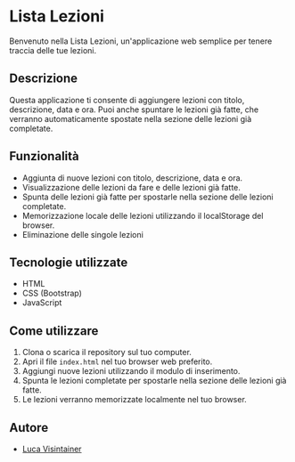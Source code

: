 # Lista Lezioni

Benvenuto nella Lista Lezioni, un'applicazione web semplice per tenere traccia delle tue lezioni.

## Descrizione

Questa applicazione ti consente di aggiungere lezioni con titolo, descrizione, data e ora. Puoi anche spuntare le lezioni già fatte, che verranno automaticamente spostate nella sezione delle lezioni già completate.

## Funzionalità

- Aggiunta di nuove lezioni con titolo, descrizione, data e ora.
- Visualizzazione delle lezioni da fare e delle lezioni già fatte.
- Spunta delle lezioni già fatte per spostarle nella sezione delle lezioni completate.
- Memorizzazione locale delle lezioni utilizzando il localStorage del browser.
- Eliminazione delle singole lezioni

## Tecnologie utilizzate

- HTML
- CSS (Bootstrap)
- JavaScript

## Come utilizzare

1. Clona o scarica il repository sul tuo computer.
2. Apri il file `index.html` nel tuo browser web preferito.
3. Aggiungi nuove lezioni utilizzando il modulo di inserimento.
4. Spunta le lezioni completate per spostarle nella sezione delle lezioni già fatte.
5. Le lezioni verranno memorizzate localmente nel tuo browser.

## Autore

- [Luca Visintainer](https://github.com/lvisintainer)



